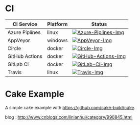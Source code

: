 # CI

| CI Service     | Platform | Status                                      |
| -------------- | -------- | ------------------------------------------- |
| Azure Piplines | linux    | [![Azure-Piplines-Img]][Azure-Piplines-Url] |
| AppVeyor       | windows  | [![AppVeyor-Img]][AppVeyor-Url]             |
| Circle         | docker   | [![Circle-Img]][Circle-Url]                 |
| GitHub Actions | docker   | [![GitHub-Actions-Img]][GitHub-Actions-Url] |
| GitLab CI      | docker   | [![GitLab-CI-Img]][GitLab-CI-Url]           |
| Travis         | linux    | [![Travis-Img]][Travis-Url]                 |


# Cake Example
A simple cake example with https://github.com/cake-build/cake.

blog : http://www.cnblogs.com/linianhui/category/990845.html



[GitHub-Actions-Img]:https://github.com/linianhui/cake.example/workflows/test/badge.svg
[GitHub-Actions-Url]:https://github.com/linianhui/cake.example/actions

[GitLab-CI-Img]:https://gitlab.com/lnh/cake.example/badges/master/pipeline.svg
[GitLab-CI-Url]:https://gitlab.com/lnh/cake.example/commits/master

[AppVeyor-Img]:https://ci.appveyor.com/api/projects/status/eut4t868xjijo3lo?svg=true
[AppVeyor-Url]:https://ci.appveyor.com/project/linianhui/cake-example

[Travis-Img]:https://travis-ci.org/linianhui/cake.example.svg?branch=master
[Travis-Url]:https://travis-ci.org/linianhui/cake.example

[Circle-Img]:https://circleci.com/gh/linianhui/cake.example/tree/master.svg?style=svg
[Circle-Url]:https://circleci.com/gh/linianhui/cake.example/tree/master

[Azure-Piplines-Img]:https://dev.azure.com/lnhcode/github/_apis/build/status/cake.example
[Azure-Piplines-Url]:https://dev.azure.com/lnhcode/github/_build/latest?definitionId=1
